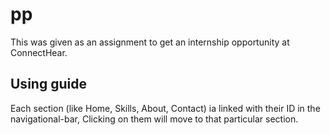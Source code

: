 # pp
This was given as an assignment to get an internship opportunity at ConnectHear.

## Using guide
Each section (like Home, Skills, About, Contact) ia linked with their ID in the navigational-bar, Clicking on them will move to that particular section.
